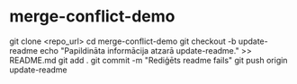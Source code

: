 # merge-conflict-demo
git clone <repo_url>
cd merge-conflict-demo
git checkout -b update-readme
echo "Papildināta informācija atzarā update-readme." >> README.md
git add .
git commit -m "Rediģēts readme fails"
git push origin update-readme
